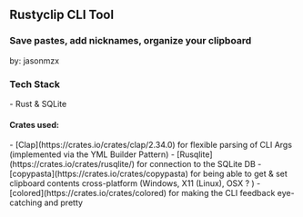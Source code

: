 
<h2>Rustyclip CLI Tool </h2>
<h3>Save pastes, add nicknames, organize your clipboard</h3>

<p>by: jasonmzx</p>

<h3>Tech Stack</h3>
- Rust & SQLite
<h4>Crates used: </h4>
- [Clap](https://crates.io/crates/clap/2.34.0) for flexible parsing of CLI Args (implemented via the YML Builder Pattern) 
- [Rusqlite](https://crates.io/crates/rusqlite/) for connection to the SQLite DB
- [copypasta](https://crates.io/crates/copypasta) for being able to get & set clipboard contents cross-platform (Windows, X11 (Linux), OSX ? )
- [colored](https://crates.io/crates/colored) for making the CLI feedback eye-catching and pretty

